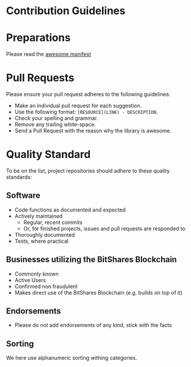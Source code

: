 # Contribution Guidelines

# Preparations

Please read the [awesome manifest](https://github.com/sindresorhus/awesome/blob/master/awesome.md)

# Pull Requests

Please ensure your pull request adheres to the following guidelines:

- Make an individual pull request for each suggestion.
- Use the following format: `[RESOURCE](LINK) - DESCRIPTION`.
- Check your spelling and grammar.
- Remove any trailing white-space.
- Send a Pull Request with the reason why the library is awesome.

# Quality Standard

To be on the list, project repositories should adhere to these quality standards:

## Software
- Code functions as documented and expected
- Actively maintained
    - Regular, recent commits
    - Or, for finished projects, issues and pull requests are responded to
- Thoroughly documented
- Tests, where practical

## Businesses utilizing the BitShares Blockchain
- Commonly known
- Active Users
- Confirmed non fraudulent
- Makes direct use of the BitShares Blockchain (e.g. builds on top of it)

## Endorsements
- Please do not add endorsements of any kind, stick with the facts

## Sorting
We here use alphanumeric sorting withing categories.
